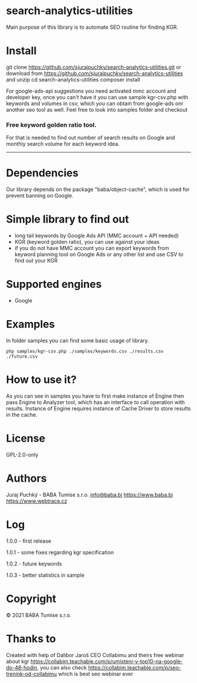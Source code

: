 # search-analytics-utilities
Main purpose of this library is to automate SEO routine for finding KGR.

# Install

git clone https://github.com/sjurajpuchky/search-analytics-utilities.git or download from https://github.com/sjurajpuchky/search-analytics-utilities and unzip
cd search-analytics-utilities
composer install

For google-ads-api suggestions you need activated mmc account and developer key, once you can't have it you can use sample kgr-csv.php with keywords and volumes in csv, which you can obtain from google-ads onr another seo tool as well.
Feel free to look into samples folder and checkout 

### Free keyword golden ratio tool.

For that is needed to find out number of search results on Google and monthly search volume for each keyword idea.

---
# Dependencies
Our library depends on the package "baba/object-cache", which is used for prevent banning on Google.

# Simple library to find out 
- long tail keywords by Google Ads API (MMC account + API needed)
- KGR (keyword golden ratio), you can use against your ideas
- if you do not have MMC account you can export keywords from keyword planning tool on Google Ads or any other list and use CSV to find out your KGR

# Supported engines
- Google

# Examples
In folder samples you can find some basic usage of library.

`php samples/kgr-csv.php ./samples/keywords.csv ./results.csv ./future.csv`

# How to use it?
As you can see in samples you have to first make instance of Engine then pass Engine to Analyzer tool, which has an interface to call operation with results.
Instance of Engine requires instance of Cache Driver to store results in the cache.

# License
GPL-2.0-only

# Authors
Juraj Puchký - BABA Tumise s.r.o. <info@baba.bj>
https://www.baba.bj
https://www.webtrace.cz

# Log
1.0.0 - first release

1.0.1 - some fixes regarding kgr specification

1.0.2 - future keywords

1.0.3 - better statistics in sample

# Copyright
&copy; 2021 BABA Tumise s.r.o.

# Thanks to
Created with help of Dalibor Jaroš CEO Collabimu and theirs free webinar about kgr https://collabim.teachable.com/p/umisteni-v-top10-na-google-do-48-hodin, you can also check https://collabim.teachable.com/p/seo-trenink-od-collabimu which is best seo webinar ever